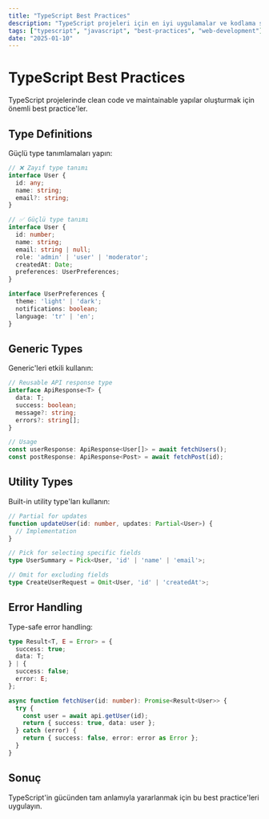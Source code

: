 ```yaml
---
title: "TypeScript Best Practices"
description: "TypeScript projeleri için en iyi uygulamalar ve kodlama standartları."
tags: ["typescript", "javascript", "best-practices", "web-development"]
date: "2025-01-10"
---
```


# TypeScript Best Practices

TypeScript projelerinde clean code ve maintainable yapılar oluşturmak için önemli best practice'ler.

## Type Definitions

Güçlü type tanımlamaları yapın:

```typescript
// ❌ Zayıf type tanımı
interface User {
  id: any;
  name: string;
  email?: string;
}

// ✅ Güçlü type tanımı
interface User {
  id: number;
  name: string;
  email: string | null;
  role: 'admin' | 'user' | 'moderator';
  createdAt: Date;
  preferences: UserPreferences;
}

interface UserPreferences {
  theme: 'light' | 'dark';
  notifications: boolean;
  language: 'tr' | 'en';
}
```

## Generic Types

Generic'leri etkili kullanın:

```typescript
// Reusable API response type
interface ApiResponse<T> {
  data: T;
  success: boolean;
  message?: string;
  errors?: string[];
}

// Usage
const userResponse: ApiResponse<User[]> = await fetchUsers();
const postResponse: ApiResponse<Post> = await fetchPost(id);
```

## Utility Types

Built-in utility type'ları kullanın:

```typescript
// Partial for updates
function updateUser(id: number, updates: Partial<User>) {
  // Implementation
}

// Pick for selecting specific fields
type UserSummary = Pick<User, 'id' | 'name' | 'email'>;

// Omit for excluding fields
type CreateUserRequest = Omit<User, 'id' | 'createdAt'>;
```

## Error Handling

Type-safe error handling:

```typescript
type Result<T, E = Error> = {
  success: true;
  data: T;
} | {
  success: false;
  error: E;
};

async function fetchUser(id: number): Promise<Result<User>> {
  try {
    const user = await api.getUser(id);
    return { success: true, data: user };
  } catch (error) {
    return { success: false, error: error as Error };
  }
}
```

## Sonuç

TypeScript'in gücünden tam anlamıyla yararlanmak için bu best practice'leri uygulayın. 